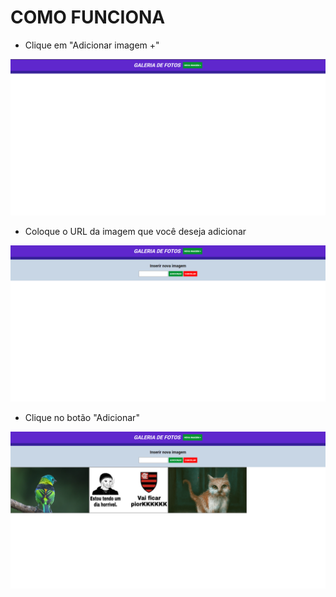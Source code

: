 # COMO FUNCIONA

- Clique em "Adicionar imagem +"

![Exemplo1](/images/exemplo1.png)

- Coloque o URL da imagem que você deseja adicionar

![Exemplo2](/images/exemplo2.png)

- Clique no botão "Adicionar"

![Exemplo3](/images/exemplo3.png)
